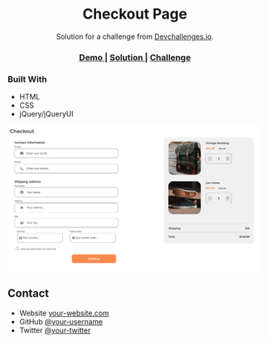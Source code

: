 <h1 align="center">Checkout Page</h1>

<div align="center">
   Solution for a challenge from  <a href="http://devchallenges.io" target="_blank">Devchallenges.io</a>.
</div>

<div align="center">
  <h3>
    <a href="https:/checkout-page-for-udacity.s3-website.us-east-2.amazonaws.com">
      Demo
    </a>
    <span> | </span>
    <a href="https://github.com/ashleypean/checkout-page">
      Solution
    </a>
    <span> | </span>
    <a href="https://devchallenges.io/challenges/0J1NxxGhOUYVqihwegfO">
      Challenge
    </a>
  </h3>
</div>

### Built With

- HTML
- CSS
- jQuery/jQueryUI

![screenshot](https://github.com/ashleypean/checkout-page/blob/main/img/screenshot.png?raw=true)

## Contact

- Website [your-website.com](https://ashleypeancodes.com)
- GitHub [@your-username](https://github.com/ashleypean)
- Twitter [@your-twitter](https://twitter.com/12sugarplums)
